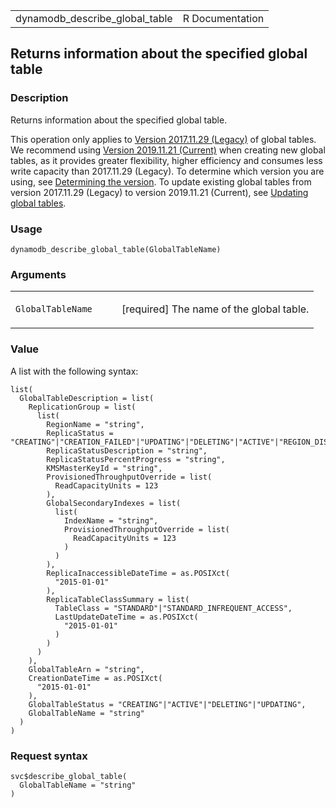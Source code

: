 <table style="width: 100%;">
<tbody>
<tr class="odd">
<td>dynamodb_describe_global_table</td>
<td style="text-align: right;">R Documentation</td>
</tr>
</tbody>
</table>

## Returns information about the specified global table

### Description

Returns information about the specified global table.

This operation only applies to [Version 2017.11.29
(Legacy)](https://docs.aws.amazon.com/amazondynamodb/latest/developerguide/globaltables.V1.html)
of global tables. We recommend using [Version 2019.11.21
(Current)](https://docs.aws.amazon.com/amazondynamodb/latest/developerguide/globaltables.V2.html)
when creating new global tables, as it provides greater flexibility,
higher efficiency and consumes less write capacity than 2017.11.29
(Legacy). To determine which version you are using, see [Determining the
version](https://docs.aws.amazon.com/amazondynamodb/latest/developerguide/globaltables.DetermineVersion.html).
To update existing global tables from version 2017.11.29 (Legacy) to
version 2019.11.21 (Current), see [Updating global
tables](https://docs.aws.amazon.com/amazondynamodb/latest/developerguide/V2globaltables_upgrade.html).

### Usage

    dynamodb_describe_global_table(GlobalTableName)

### Arguments

<table>
<colgroup>
<col style="width: 35%" />
<col style="width: 65%" />
</colgroup>
<tbody>
<tr class="odd">
<td><code
id="dynamodb_describe_global_table_:_GlobalTableName">GlobalTableName</code></td>
<td><p>[required] The name of the global table.</p></td>
</tr>
</tbody>
</table>

### Value

A list with the following syntax:

    list(
      GlobalTableDescription = list(
        ReplicationGroup = list(
          list(
            RegionName = "string",
            ReplicaStatus = "CREATING"|"CREATION_FAILED"|"UPDATING"|"DELETING"|"ACTIVE"|"REGION_DISABLED"|"INACCESSIBLE_ENCRYPTION_CREDENTIALS",
            ReplicaStatusDescription = "string",
            ReplicaStatusPercentProgress = "string",
            KMSMasterKeyId = "string",
            ProvisionedThroughputOverride = list(
              ReadCapacityUnits = 123
            ),
            GlobalSecondaryIndexes = list(
              list(
                IndexName = "string",
                ProvisionedThroughputOverride = list(
                  ReadCapacityUnits = 123
                )
              )
            ),
            ReplicaInaccessibleDateTime = as.POSIXct(
              "2015-01-01"
            ),
            ReplicaTableClassSummary = list(
              TableClass = "STANDARD"|"STANDARD_INFREQUENT_ACCESS",
              LastUpdateDateTime = as.POSIXct(
                "2015-01-01"
              )
            )
          )
        ),
        GlobalTableArn = "string",
        CreationDateTime = as.POSIXct(
          "2015-01-01"
        ),
        GlobalTableStatus = "CREATING"|"ACTIVE"|"DELETING"|"UPDATING",
        GlobalTableName = "string"
      )
    )

### Request syntax

    svc$describe_global_table(
      GlobalTableName = "string"
    )

